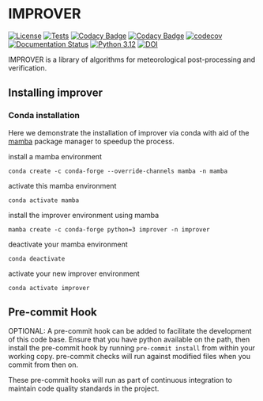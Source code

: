# IMPROVER

[![License](https://img.shields.io/badge/License-BSD%203--Clause-blue.svg)](https://opensource.org/licenses/BSD-3-Clause)
[![Tests](https://github.com/metoppv/improver/actions/workflows/scheduled.yml/badge.svg)](https://github.com/metoppv/improver/actions/workflows/scheduled.yml)
[![Codacy Badge](https://api.codacy.com/project/badge/Grade/f7dcb46e8e1b4110b3d194dba03fe526)](https://www.codacy.com/app/metoppv_tech/improver?utm_source=github.com&amp;utm_medium=referral&amp;utm_content=metoppv/improver&amp;utm_campaign=Badge_Grade)
[![Codacy Badge](https://api.codacy.com/project/badge/Coverage/f7dcb46e8e1b4110b3d194dba03fe526)](https://www.codacy.com/app/metoppv_tech/improver?utm_source=github.com&utm_medium=referral&utm_content=metoppv/improver&utm_campaign=Badge_Coverage)
[![codecov](https://codecov.io/gh/metoppv/improver/branch/master/graph/badge.svg)](https://codecov.io/gh/metoppv/improver)
[![Documentation Status](https://readthedocs.org/projects/improver/badge/?version=latest)](http://improver.readthedocs.io/en/latest/?badge=latest)
[![Python 3.12](https://img.shields.io/badge/python-3.12-blue.svg)](https://www.python.org/downloads/release/python-3120/)
[![DOI](https://zenodo.org/badge/85334761.svg)](https://zenodo.org/badge/latestdoi/85334761)

IMPROVER is a library of algorithms for meteorological post-processing and verification.

## Installing improver

### Conda installation

Here we demonstrate the installation of improver via conda with aid of the [mamba](https://mamba.readthedocs.io/en/latest/index.html) package manager to speedup the process.

install a mamba environment
```
conda create -c conda-forge --override-channels mamba -n mamba
```

activate this mamba environment
```
conda activate mamba
```

install the improver environment using mamba
```
mamba create -c conda-forge python=3 improver -n improver
```

deactivate your mamba environment
```
conda deactivate
```

activate your new improver environment
```
conda activate improver
```

## Pre-commit Hook
OPTIONAL: A pre-commit hook can be added to facilitate the development of this code base.
Ensure that you have python available on the path, then install the pre-commit hook by running `pre-commit install` from within your working copy.
pre-commit checks will run against modified files when you commit from then on.

These pre-commit hooks will run as part of continuous integration to maintain code quality standards in the project.